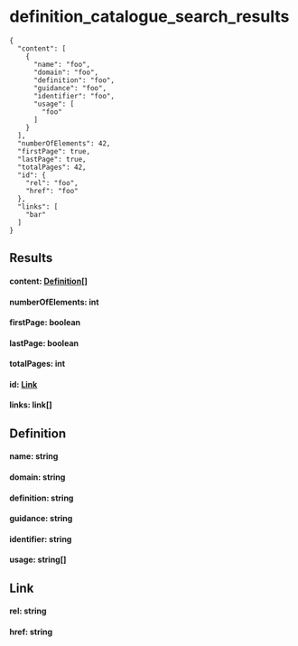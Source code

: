 # definition_catalogue_search_results

``` json-floating
{
  "content": [
    {
      "name": "foo",
      "domain": "foo",
      "definition": "foo",
      "guidance": "foo",
      "identifier": "foo",
      "usage": [
        "foo"
      ]
    }
  ],
  "numberOfElements": 42,
  "firstPage": true,
  "lastPage": true,
  "totalPages": 42,
  "id": {
    "rel": "foo",
    "href": "foo"
  },
  "links": [
    "bar"
  ]
}
```

## Results

#### content: [Definition](#content)[]

#### numberOfElements: int

#### firstPage: boolean

#### lastPage: boolean

#### totalPages: int

#### id: [Link](#id)

#### links: link[]


## Definition

#### name: string

#### domain: string

#### definition: string

#### guidance: string

#### identifier: string

#### usage: string[]


## Link

#### rel: string

#### href: string


